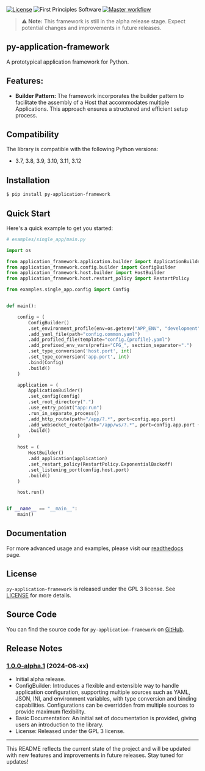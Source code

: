 [![License](https://img.shields.io/badge/License-GPLv3-blue.svg)](https://www.gnu.org/licenses/gpl-3.0.html)
![First Principles Software](https://img.shields.io/badge/Powered_by-First_Principles_Software-blue)
[![Master workflow](https://github.com/runemalm/py-application-framework/actions/workflows/master.yml/badge.svg?branch=master)](https://github.com/runemalm/py-application-framework/actions/workflows/master.yml)

> **⚠️ Note:** This framework is still in the alpha release stage. Expect potential changes and improvements in future releases.

## py-application-framework

A prototypical application framework for Python.

## Features:

- **Builder Pattern:** The framework incorporates the builder pattern to facilitate the assembly of a Host that accommodates multiple Applications. This approach ensures a structured and efficient setup process.

## Compatibility

The library is compatible with the following Python versions:

- 3.7, 3.8, 3.9, 3.10, 3.11, 3.12

## Installation

```bash
$ pip install py-application-framework
```
  
## Quick Start

Here's a quick example to get you started:

```python
# examples/single_app/main.py

import os

from application_framework.application.builder import ApplicationBuilder
from application_framework.config.builder import ConfigBuilder
from application_framework.host.builder import HostBuilder
from application_framework.host.restart_policy import RestartPolicy

from examples.single_app.config import Config


def main():

    config = (
        ConfigBuilder()
        .set_environment_profile(env=os.getenv("APP_ENV", "development"))
        .add_yaml_file(path="config.common.yaml")
        .add_profiled_file(template="config.{profile}.yaml")
        .add_prefixed_env_vars(prefix="CFG_", section_separator=".")
        .set_type_conversion('host.port', int)
        .set_type_conversion('app.port', int)
        .bind(Config)
        .build()
    )

    application = (
        ApplicationBuilder()
        .set_config(config)
        .set_root_directory(".")
        .use_entry_point("app:run")
        .run_in_separate_process()
        .add_http_route(path="/app/?.*", port=config.app.port)
        .add_websocket_route(path="/app/ws/?.*", port=config.app.port + 9)
        .build()
    )

    host = (
        HostBuilder()
        .add_application(application)
        .set_restart_policy(RestartPolicy.ExponentialBackoff)
        .set_listening_port(config.host.port)
        .build()
    )

    host.run()


if __name__ == "__main__":
    main()
```

## Documentation

For more advanced usage and examples, please visit our [readthedocs](https://py-application-framework.readthedocs.io/en/latest/) page.

## License

`py-application-framework` is released under the GPL 3 license. See [LICENSE](LICENSE) for more details.

## Source Code

You can find the source code for `py-application-framework` on [GitHub](https://github.com/runemalm/py-application-framework).

## Release Notes

### [1.0.0-alpha.1](https://github.com/runemalm/py-application-framework/releases/tag/v1.0.0-alpha.1) (2024-06-xx)

- Initial alpha release.
- ConfigBuilder: Introduces a flexible and extensible way to handle application configuration, supporting multiple sources such as YAML, JSON, INI, and environment variables, with type conversion and binding capabilities. Configurations can be overridden from multiple sources to provide maximum flexibility.
- Basic Documentation: An initial set of documentation is provided, giving users an introduction to the library.
- License: Released under the GPL 3 license.

---

This README reflects the current state of the project and will be updated with new features and improvements in future releases. Stay tuned for updates!
